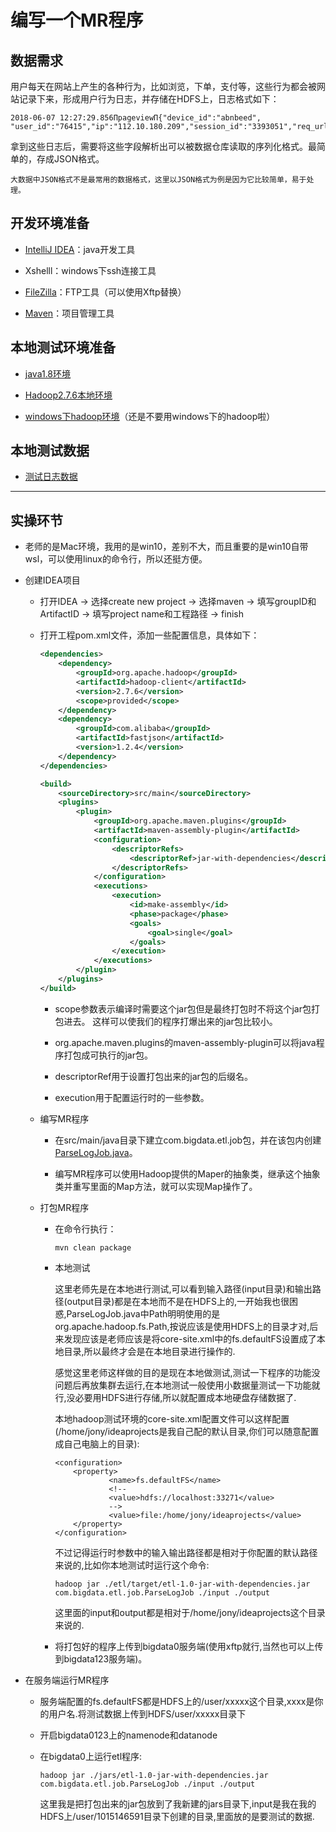# 编写一个MR程序

## 数据需求

用户每天在网站上产生的各种行为，比如浏览，下单，支付等，这些行为都会被网站记录下来，形成用户行为日志，并存储在HDFS上，日志格式如下：

```
2018-06-07 12:27:29.856ΠpageviewΠ{"device_id":"abnbeed", "user_id":"76415","ip":"112.10.180.209","session_id":"3393051","req_url":"http://www.bigdataclass.com/category"}
```

拿到这些日志后，需要将这些字段解析出可以被数据仓库读取的序列化格式。最简单的，存成JSON格式。

    大数据中JSON格式不是最常用的数据格式，这里以JSON格式为例是因为它比较简单，易于处理。

## 开发环境准备

- [IntelliJ IDEA](https://www.jetbrains.com/idea/)：java开发工具

- Xshelll：windows下ssh连接工具

- [FileZilla](https://filezilla-project.org/)：FTP工具（可以使用Xftp替换）

- [Maven](http://maven.apache.org/download.cgi)：项目管理工具

## 本地测试环境准备

- [java1.8环境](https://www.oracle.com/technetwork/java/javase/downloads/jdk8-downloads-2133151.html)

- [Hadoop2.7.6本地环境](http://www.apache.org/dyn/closer.cgi/hadoop/common/hadoop-2.7.6/hadoop-2.7.6.tar.gz)

- [windows下hadoop环境](https://github.com/xltuo/hadoop-2.7.6-windows-bin)（还是不要用windows下的hadoop啦）

## 本地测试数据

- [测试日志数据](https://gitlab.com/yktceshi/testdata)


------

## 实操环节

- 老师的是Mac环境，我用的是win10，差别不大，而且重要的是win10自带wsl，可以使用linux的命令行，所以还挺方便。

- 创建IDEA项目

    - 打开IDEA -> 选择create new project -> 选择maven -> 填写groupID和ArtifactID -> 填写project name和工程路径 -> finish

    - 打开工程pom.xml文件，添加一些配置信息，具体如下：

        ```xml
        <dependencies>
            <dependency>
                <groupId>org.apache.hadoop</groupId>
                <artifactId>hadoop-client</artifactId>
                <version>2.7.6</version>
                <scope>provided</scope>
            </dependency>
            <dependency>
                <groupId>com.alibaba</groupId>
                <artifactId>fastjson</artifactId>
                <version>1.2.4</version>
            </dependency>
        </dependencies>

        <build>
            <sourceDirectory>src/main</sourceDirectory>
            <plugins>
                <plugin>
                    <groupId>org.apache.maven.plugins</groupId>
                    <artifactId>maven-assembly-plugin</artifactId>
                    <configuration>
                        <descriptorRefs>
                            <descriptorRef>jar-with-dependencies</descriptorRef>
                        </descriptorRefs>
                    </configuration>
                    <executions>
                        <execution>
                            <id>make-assembly</id>
                            <phase>package</phase>
                            <goals>
                                <goal>single</goal>
                            </goals>
                        </execution>
                    </executions>
                </plugin>
            </plugins>
        </build>
        ```
        
        - scope参数表示编译时需要这个jar包但是最终打包时不将这个jar包打包进去。 这样可以使我们的程序打爆出来的jar包比较小。

        - org.apache.maven.plugins的maven-assembly-plugin可以将java程序打包成可执行的jar包。

        - descriptorRef用于设置打包出来的jar包的后缀名。
        
        - execution用于配置运行时的一些参数。

    - 编写MR程序

        - 在src/main/java目录下建立com.bigdata.etl.job包，并在该包内创建[ParseLogJob.java](https://github.com/jiaoqiyuan/163-bigdate-note/blob/master/%E6%97%A5%E5%BF%97%E8%A7%A3%E6%9E%90%E5%8F%8A%E8%AE%A1%E7%AE%97%EF%BC%9AMR/etl/src/main/com/bigdata/etl/job/ParseLogJob.java)。

        - 编写MR程序可以使用Hadoop提供的Maper的抽象类，继承这个抽象类并重写里面的Map方法，就可以实现Map操作了。


    - 打包MR程序

        - 在命令行执行：
            ```
            mvn clean package
            ```

        - 本地测试

            这里老师先是在本地进行测试,可以看到输入路径(input目录)和输出路径(output目录)都是在本地而不是在HDFS上的,一开始我也很困惑,ParseLogJob.java中Path明明使用的是org.apache.hadoop.fs.Path,按说应该是使用HDFS上的目录才对,后来发现应该是老师应该是将core-site.xml中的fs.defaultFS设置成了本地目录,所以最终才会是在本地目录进行操作的.

            感觉这里老师这样做的目的是现在本地做测试,测试一下程序的功能没问题后再放集群去运行,在本地测试一般使用小数据量测试一下功能就行,没必要用HDFS进行存储,所以就配置成本地硬盘存储数据了.

            本地hadoop测试环境的core-site.xml配置文件可以这样配置(/home/jony/ideaprojects是我自己配的默认目录,你们可以随意配置成自己电脑上的目录):
            ```
            <configuration>
                <property>
                        <name>fs.defaultFS</name>
                        <!--
                        <value>hdfs://localhost:33271</value>
                        -->
                        <value>file:/home/jony/ideaprojects</value>
                </property>
            </configuration>
            ```

            不过记得运行时参数中的输入输出路径都是相对于你配置的默认路径来说的,比如你本地测试时运行这个命令:
            ```
            hadoop jar ./etl/target/etl-1.0-jar-with-dependencies.jar com.bigdata.etl.job.ParseLogJob ./input ./output
            ```
            
            这里面的input和output都是相对于/home/jony/ideaprojects这个目录来说的.
        
        - 将打包好的程序上传到bigdata0服务端(使用xftp就行,当然也可以上传到bigdata123服务端)。

- 在服务端运行MR程序

    - 服务端配置的fs.defaultFS都是HDFS上的/user/xxxxx这个目录,xxxx是你的用户名.将测试数据上传到HDFS/user/xxxxx目录下

    - 开启bigdata0123上的namenode和datanode

    - 在bigdata0上运行etl程序:

        ```
        hadoop jar ./jars/etl-1.0-jar-with-dependencies.jar com.bigdata.etl.job.ParseLogJob ./input ./output
        ```
        
        这里我是把打包出来的jar包放到了我新建的jars目录下,input是我在我的HDFS上/user/1015146591目录下创建的目录,里面放的是要测试的数据.
